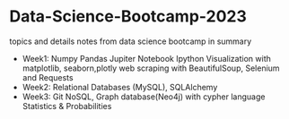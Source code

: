 # Data-Science-Bootcamp-2023
topics and details notes from data science bootcamp in summary

- Week1:
Numpy
Pandas
Jupiter Notebook
Ipython
Visualization with matplotlib, seaborn,plotly
web scraping with BeautifulSoup, Selenium and Requests
- Week2:
Relational Databases (MySQL), SQLAlchemy
- Week3:
Git
NoSQL, Graph database(Neo4j) with cypher language
Statistics & Probabilities
